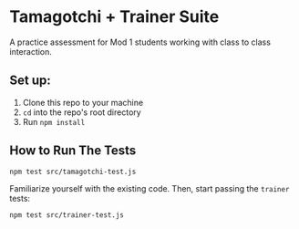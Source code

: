 # Tamagotchi + Trainer Suite 
A practice assessment for Mod 1 students working with class to class interaction.

## Set up:
1. Clone this repo to your machine
2. `cd` into the repo's root directory
3. Run `npm install`

## How to Run The Tests


```
npm test src/tamagotchi-test.js
```

Familiarize yourself with the existing code. Then, start passing the `trainer` tests:

```
npm test src/trainer-test.js
```
